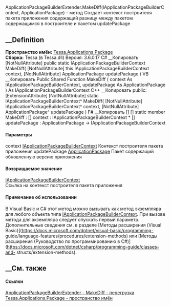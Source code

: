 #
ApplicationPackageBuilderExtender.MakeDiff(IApplicationPackageBuilderContext,
ApplicationPackage) - метод
Создает контекст построителя пакета приложения содержащий разницу между
пакетом содержащимся в построителе и пакетом updatePackage
##  __Definition
 **Пространство имён:**
[Tessa.Applications.Package](N_Tessa_Applications_Package.htm)  
 **Сборка:** Tessa (в Tessa.dll) Версия: 3.6.0.17
C# __Копировать
    [NotNullAttribute]
    public static IApplicationPackageBuilderContext MakeDiff(
    	[NotNullAttribute] this IApplicationPackageBuilderContext context,
    	[NotNullAttribute] ApplicationPackage updatePackage
    )
VB __Копировать
    <ExtensionAttribute>
    <NotNullAttribute>
    Public Shared Function MakeDiff ( 
    	<NotNullAttribute> context As IApplicationPackageBuilderContext,
    	<NotNullAttribute> updatePackage As ApplicationPackage
    ) As IApplicationPackageBuilderContext
C++ __Копировать
     public:
    [ExtensionAttribute]
    [NotNullAttribute]
    static IApplicationPackageBuilderContext^ MakeDiff(
    	[NotNullAttribute] IApplicationPackageBuilderContext^ context, 
    	[NotNullAttribute] ApplicationPackage^ updatePackage
    )
F# __Копировать
     [<ExtensionAttribute>]
    [<NotNullAttribute>]
    static member MakeDiff : 
            [<NotNullAttribute>] context : IApplicationPackageBuilderContext * 
            [<NotNullAttribute>] updatePackage : ApplicationPackage -> IApplicationPackageBuilderContext 
#### Параметры
context
[IApplicationPackageBuilderContext](T_Tessa_Applications_Package_IApplicationPackageBuilderContext.htm)
     Контекст построителя пакета приложения 
updatePackage
[ApplicationPackage](T_Tessa_Applications_Package_ApplicationPackage.htm)
     Пакет содержащий обновленную версию приложения 
#### Возвращаемое значение
[IApplicationPackageBuilderContext](T_Tessa_Applications_Package_IApplicationPackageBuilderContext.htm)  
Ссылка на контекст построителя пакета приложения
#### Примечание об использовании
В Visual Basic и C# этот метод можно вызывать как метод экземпляра для любого
объекта типа
[IApplicationPackageBuilderContext](T_Tessa_Applications_Package_IApplicationPackageBuilderContext.htm).
При вызове метода для экземпляра следует опускать первый параметр.
Дополнительные сведения см. в разделе [Методы расширения (Visual
Basic)](https://docs.microsoft.com/dotnet/visual-basic/programming-
guide/language-features/procedures/extension-methods) или [Методы расширения
(Руководство по программированию в
C#)](https://docs.microsoft.com/dotnet/csharp/programming-guide/classes-and-
structs/extension-methods).
##  __См. также
#### Ссылки
[ApplicationPackageBuilderExtender -
](T_Tessa_Applications_Package_ApplicationPackageBuilderExtender.htm)
[MakeDiff -
перегрузка](Overload_Tessa_Applications_Package_ApplicationPackageBuilderExtender_MakeDiff.htm)
[Tessa.Applications.Package - пространство
имён](N_Tessa_Applications_Package.htm)
